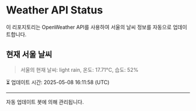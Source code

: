 
# Weather API Status

이 리포지토리는 OpenWeather API를 사용하여 서울의 날씨 정보를 자동으로 업데이트합니다.

## 현재 서울 날씨
> 서울의 현재 날씨: light rain, 온도: 17.71°C, 습도: 52%

⏳ 업데이트 시간: 2025-05-08 16:11:58 (UTC)

---
자동 업데이트 봇에 의해 관리됩니다.
